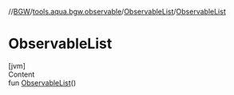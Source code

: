 //[BGW](../../../index.md)/[tools.aqua.bgw.observable](../index.md)/[ObservableList](index.md)/[ObservableList](-observable-list.md)



# ObservableList  
[jvm]  
Content  
fun [ObservableList](-observable-list.md)()  



